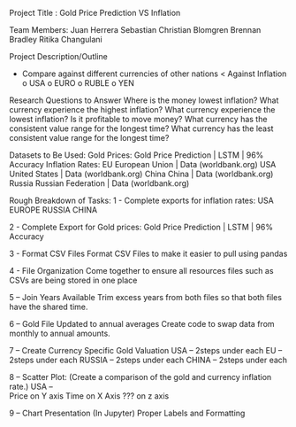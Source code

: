 Project Title :
Gold Price Prediction VS Inflation



Team Members:
Juan Herrera Sebastian
Christian Blomgren
Brennan Bradley
Ritika Changulani


Project Description/Outline
-	Compare against different currencies of other nations < Against Inflation
o	USA
o	EURO
o	RUBLE
o	YEN


 Research Questions to Answer
Where is the money lowest inflation?
What currency experience the highest inflation?
What currency experience the lowest inflation?
Is it profitable to move money?
What currency has the consistent value range for the longest time?
What currency has the least consistent value range for the longest time?


Datasets to Be Used:
Gold Prices:
Gold Price Prediction | LSTM | 96% Accuracy
Inflation Rates:
EU
European Union | Data (worldbank.org)
USA
United States | Data (worldbank.org) 
China
China | Data (worldbank.org) 
Russia
Russian Federation | Data (worldbank.org)

Rough Breakdown of Tasks:
1 - Complete exports for inflation rates:
USA
EUROPE
RUSSIA
CHINA

2 - Complete Export for Gold prices:
Gold Price Prediction | LSTM | 96% Accuracy

3 - Format CSV Files
Format CSV Files to make it easier to pull using pandas

4 - File Organization
	Come together to ensure all resources files such as CSVs are being stored in one place

5 – Join Years Available 
	Trim excess years from both files so that both files have the shared time.

6 – Gold File Updated to annual averages
	Create code to swap data from monthly to annual amounts.


7 – Create Currency Specific Gold Valuation 
USA – 2steps under each
EU – 2steps under each
RUSSIA – 2steps under each
CHINA – 2steps under each


8 – Scatter Plot: (Create a comparison of the gold and currency inflation rate.)
USA – 	
    Price on Y axis
	Time on X Axis
    ??? on z axis
	
9 – Chart Presentation (In Jupyter)
	Proper Labels and Formatting
